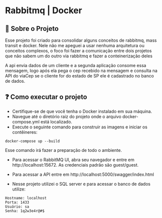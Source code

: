 # Rabbitmq | Docker

## 📘 Sobre o Projeto

Esse projeto foi criado para consolidar alguns conceitos de rabbitmq, mass transit e docker. Nele não me apeguei a usar nenhuma arquitetura ou conceitos complexos, o foco foi fazer a comunicação entre dois projetos que não sabem um do outro via rabbitmq e fazer a conteinerização deles 

A api envia dados de um cliente e a segunda aplicação consome essa mensagem, logo após ela pega o cep recebido na mensagem e consulta na API do viaCep se o cliente for do estado de SP ele é cadastrado no banco de dados.

## ❓ Como executar o projeto

- Certifique-se de que você tenha o Docker instalado em sua máquina.
- Navegue até o diretório raiz do projeto onde o arquivo docker-compose.yml está localizado.
- Execute o seguinte comando para construir as imagens e iniciar os contêineres:

```
docker-compose up --build
```

Esse comando irá fazer a preparação de todo o ambiente.

- Para acessar o RabbitMQ UI, abra seu navegador e entre em  http://localhost:15672. As credenciais padrão são guest/guest.
- Para acessar a API entre em http://localhost:5000/swagger/index.html

  
- Nesse projeto utilizei o SQL server e para acessar o banco de dados utilize:
```
Hostname: localhost
Porta: 1433
Usuário: sa
Senha: 1q2w3e4r@#$
```
 

